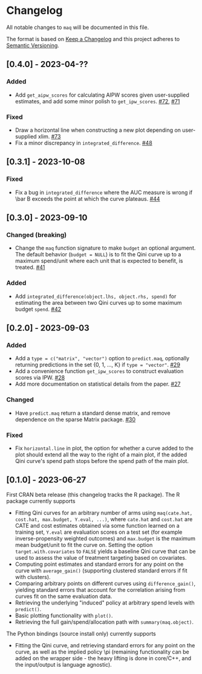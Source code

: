 # Changelog
All notable changes to `maq` will be documented in this file.

The format is based on [Keep a Changelog](https://keepachangelog.com/en/1.0.0/)
and this project adheres to [Semantic Versioning](https://semver.org/spec/v2.0.0.html).

## [0.4.0] - 2023-04-??

### Added
- Add `get_aipw_scores` for calculating AIPW scores given user-supplied estimates, and add some minor polish to `get_ipw_scores`. [#72](https://github.com/grf-labs/maq/pull/72), [#71](https://github.com/grf-labs/maq/pull/71)

### Fixed
- Draw a horizontal line when constructing a new plot depending on user-supplied xlim. [#73](https://github.com/grf-labs/maq/pull/73)
- Fix a minor discrepancy in `integrated_difference`. [#48](https://github.com/grf-labs/maq/pull/48)

## [0.3.1] - 2023-10-08

### Fixed
- Fix a bug in `integrated_difference` where the AUC measure is wrong if \bar B exceeds the point at which the curve plateaus. [#44](https://github.com/grf-labs/maq/pull/44)

## [0.3.0] - 2023-09-10

### Changed (breaking)
- Change the `maq` function signature to make `budget` an optional argument. The default behavior (`budget = NULL`) is to fit the Qini curve up to a maximum spend/unit where each unit that is expected to benefit, is treated. [#41](https://github.com/grf-labs/maq/pull/41)

### Added
- Add `integrated_difference(object.lhs, object.rhs, spend)` for estimating the area between two Qini curves up to some maximum budget `spend`. [#42](https://github.com/grf-labs/maq/pull/42)

## [0.2.0] - 2023-09-03

### Added
- Add a `type = c("matrix", "vector")` option to `predict.maq`, optionally returning predictions in the set {0, 1, ..., K} if `type = "vector"`. [#29](https://github.com/grf-labs/maq/pull/29)
- Add a convenience function `get_ipw_scores` to construct evaluation scores via IPW. [#28](https://github.com/grf-labs/maq/pull/28)
- Add more documentation on statistical details from the paper. [#27](https://github.com/grf-labs/maq/pull/27)

### Changed
- Have `predict.maq` return a standard dense matrix, and remove dependence on the sparse Matrix package. [#30](https://github.com/grf-labs/maq/pull/30)

### Fixed
- Fix `horizontal.line` in plot, the option for whether a curve added to the plot should extend all the way to the right of a main plot, if the added Qini curve's spend path stops before the spend path of the main plot.

## [0.1.0] - 2023-06-27
First CRAN beta release (this changelog tracks the R package). The R package currently supports

- Fitting Qini curves for an arbitrary number of arms using `maq(cate.hat, cost.hat, max.budget, Y.eval, ...)`, where `cate.hat` and `cost.hat` are CATE and cost estimates obtained via some function learned on a training set, `Y.eval` are evaluation scores on a test set (for example inverse-propensity weighted outcomes) and `max.budget` is the maximum mean budget/unit to fit the curve on. Setting the option `target.with.covariates` to `FALSE` yields a baseline Qini curve that can be used to assess the value of treatment targeting based on covariates.
- Computing point estimates and standard errors for any point on the curve with `average_gain()` (supporting clustered standard errors if fit with clusters).
- Comparing arbitrary points on different curves using `difference_gain()`, yielding standard errors that account for the correlation arising from curves fit on the same evaluation data.
- Retrieving the underlying "induced" policy at arbitrary spend levels with `predict()`.
- Basic plotting functionality with `plot()`.
- Retrieving the full gain/spend/allocation path with `summary(maq.object)`.

The Python bindings (source install only) currently supports

- Fitting the Qini curve, and retrieving standard errors for any point on the curve, as well as the implied policy \pi (remaining functionality can be added on the wrapper side - the heavy lifting is done in core/C++, and the input/output is language agnostic).
